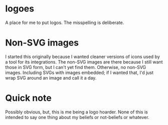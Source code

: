 # logoes

A place for me to put logos. The misspelling is deliberate.

# Non-SVG images

I started this originally because I wanted cleaner versions of icons used by a tool for its integrations. The non-SVG images are there because I still want those in SVG form, but I can't yet find them. Otherwise, no non-SVG images. Including SVGs with images embedded; if I wanted that, I'd just wrap SVG around an image and call it a day.

# Quick note

Possibly obvious, but, this is me being a logo hoarder. None of this is intended to say one thing about my beliefs or not-beliefs or whatever.
